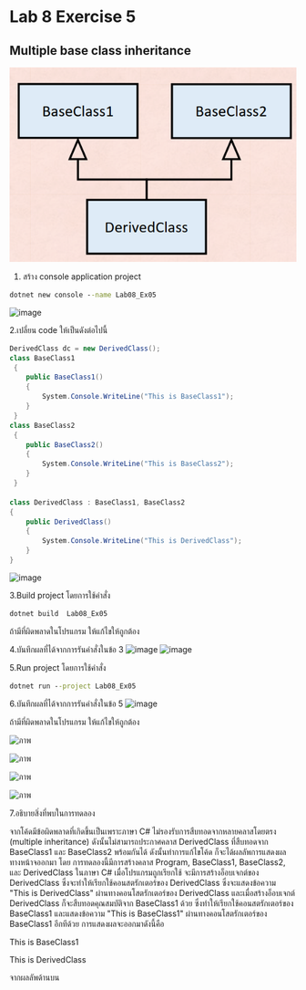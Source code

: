 # Lab 8 Exercise 5

## Multiple base class inheritance

![alt text](./Pictures/image01.png)

1. สร้าง console application project

```cmd
dotnet new console --name Lab08_Ex05
```
![image](https://github.com/AnchisaPhetnoi/03376836-OOP-2566-Lab-08/assets/144197034/d2ecb73d-47f4-4ec8-a7c2-471740a243cb)

2.เปลี่ยน code ให้เป็นดังต่อไปนี้

```cs
DerivedClass dc = new DerivedClass();
class BaseClass1
 {
    public BaseClass1()
    {
        System.Console.WriteLine("This is BaseClass1");
    }
 }
class BaseClass2
 {
    public BaseClass2()
    {
        System.Console.WriteLine("This is BaseClass2");
    }
 }

class DerivedClass : BaseClass1, BaseClass2
{
    public DerivedClass()
    {
        System.Console.WriteLine("This is DerivedClass");
    }
}
```
![image](https://github.com/AnchisaPhetnoi/03376836-OOP-2566-Lab-08/assets/144197034/92a1175d-d6ef-466c-a030-21ed88c8bfc3)

3.Build project โดยการใช้คำสั่ง

```cmd
dotnet build  Lab08_Ex05
```

ถ้ามีที่ผิดพลาดในโปรแกรม ให้แก้ไขให้ถูกต้อง

4.บันทึกผลที่ได้จากการรันคำสั่งในข้อ 3
![image](https://github.com/AnchisaPhetnoi/03376836-OOP-2566-Lab-08/assets/144197034/29c07ab3-ee9b-47bc-9dfc-eadc15079ce5)
![image](https://github.com/AnchisaPhetnoi/03376836-OOP-2566-Lab-08/assets/144197034/2e54a478-e638-4301-a7f6-8c266f72117c)

5.Run project โดยการใช้คำสั่ง

```cmd
dotnet run --project Lab08_Ex05
```

6.บันทึกผลที่ได้จากการรันคำสั่งในข้อ 5
![image](https://github.com/AnchisaPhetnoi/03376836-OOP-2566-Lab-08/assets/144197034/8f5940f5-d44b-4546-988f-b0e9569140c4)

ถ้ามีที่ผิดพลาดในโปรแกรม ให้แก้ไขให้ถูกต้อง

![ภาพ](https://github.com/AnchisaPhetnoi/03376836-OOP-2566-Lab-08/assets/144197034/ec4e0c17-5b67-409e-bd15-4f6795b027d2)

![ภาพ](https://github.com/AnchisaPhetnoi/03376836-OOP-2566-Lab-08/assets/144197034/87de3fcf-6c56-465e-a799-a57efcefddd6)

![ภาพ](https://github.com/AnchisaPhetnoi/03376836-OOP-2566-Lab-08/assets/144197034/fd51aa1e-38ff-4d2c-ad3c-938a1e8d3367)

![ภาพ](https://github.com/AnchisaPhetnoi/03376836-OOP-2566-Lab-08/assets/144197034/c33f86a0-63e8-40a0-ac7a-14974e225d6d)

7.อธิบายสิ่งที่พบในการทดลอง

จากโค้ดมีข้อผิดพลาดที่เกิดขึ้นเป็นเพราะภาษา C# ไม่รองรับการสืบทอดจากหลายคลาสโดยตรง (multiple inheritance) ดังนั้นไม่สามารถประกาศคลาส DerivedClass ที่สืบทอดจาก BaseClass1 และ BaseClass2 พร้อมกันได้ ดังนั้นทำการแก้ไขโค้ด ก็จะได้ผลลัพการแสดงผลทางหน้าจออกมา โดย การทดลองนี้มีการสร้างคลาส Program, BaseClass1, BaseClass2, และ DerivedClass ในภาษา C# เมื่อโปรแกรมถูกเรียกใช้ จะมีการสร้างอ็อบเจกต์ของ DerivedClass ซึ่งจะทำให้เรียกใช้คอนสตรักเตอร์ของ DerivedClass ซึ่งจะแสดงข้อความ "This is DerivedClass" ผ่านทางคอนโสตรักเตอร์ของ DerivedClass และเมื่อสร้างอ็อบเจกต์ DerivedClass ก็จะสืบทอดคุณสมบัติจาก BaseClass1 ด้วย ซึ่งทำให้เรียกใช้คอนสตรักเตอร์ของ BaseClass1 และแสดงข้อความ "This is BaseClass1" ผ่านทางคอนโสตรักเตอร์ของ BaseClass1 อีกทีด้วย การแสดงผลจะออกมาดังนี้คือ

This is BaseClass1

This is DerivedClass

จากผลลัพด้านบน
